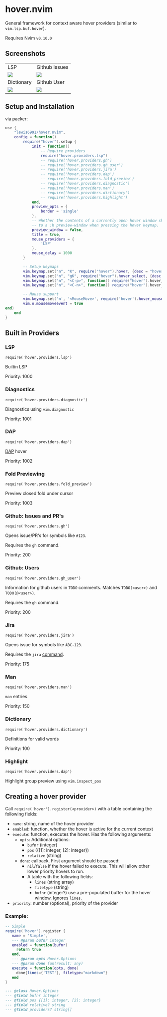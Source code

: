 # hover.nvim

General framework for context aware hover providers (similar to `vim.lsp.buf.hover`).

Requires Nvim `v0.10.0`

## Screenshots

<table>
  <tr>
    <td>LSP</td>
    <td>Github Issues</td>
  </tr>
  <tr>
    <td><img src="https://user-images.githubusercontent.com/7904185/160881442-1dcd0ccd-9b8c-4bd2-ad32-3fcd675c414d.png"></td>
    <td><img src="https://user-images.githubusercontent.com/7904185/160881424-6fb8d9a0-ced1-4240-a4bf-0991cdbff751.png"></td>
  </tr>
  <tr>
     <td>Dictionary</td>
     <td>Github User</td>
  </tr>
  <tr>
    <td><img src="https://user-images.githubusercontent.com/7904185/160881416-29017747-85df-45be-b704-452ec8f3a8f6.png"></td>
    <td><img src="https://user-images.githubusercontent.com/7904185/204776925-c28354d2-74f5-4d1e-b699-082eea9217dc.png"></td>
  </tr>
 </table>

## Setup and Installation

via packer:

```lua
use {
    "lewis6991/hover.nvim",
    config = function()
        require("hover").setup {
            init = function()
                -- Require providers
                require("hover.providers.lsp")
                -- require('hover.providers.gh')
                -- require('hover.providers.gh_user')
                -- require('hover.providers.jira')
                -- require('hover.providers.dap')
                -- require('hover.providers.fold_preview')
                -- require('hover.providers.diagnostic')
                -- require('hover.providers.man')
                -- require('hover.providers.dictionary')
                -- require('hover.providers.highlight')
            end,
            preview_opts = {
                border = 'single'
            },
            -- Whether the contents of a currently open hover window should be moved
            -- to a :h preview-window when pressing the hover keymap.
            preview_window = false,
            title = true,
            mouse_providers = {
                'LSP'
            },
            mouse_delay = 1000
        }

        -- Setup keymaps
        vim.keymap.set("n", "K", require("hover").hover, {desc = "hover.nvim"})
        vim.keymap.set("n", "gK", require("hover").hover_select, {desc = "hover.nvim (select)"})
        vim.keymap.set("n", "<C-p>", function() require("hover").hover_switch("previous") end, {desc = "hover.nvim (previous source)"})
        vim.keymap.set("n", "<C-n>", function() require("hover").hover_switch("next") end, {desc = "hover.nvim (next source)"})

        -- Mouse support
        vim.keymap.set('n', '<MouseMove>', require('hover').hover_mouse, { desc = "hover.nvim (mouse)" })
        vim.o.mousemoveevent = true
end)
    end
}
```

## Built in Providers

### LSP
`require('hover.providers.lsp')`

Builtin LSP

Priority: 1000

### Diagnostics
`require('hover.providers.diagnostic')`

Diagnostics using `vim.diagnostic`

Priority: 1001

### DAP
`require('hover.providers.dap')`

[DAP](https://github.com/mfussenegger/nvim-dap) hover

Priority: 1002

### Fold Previewing
`require('hover.providers.fold_preview')`

Preview closed fold under cursor

Priority: 1003

### Github: Issues and PR's
`require('hover.providers.gh')`

Opens issue/PR's for symbols like `#123`.

Requires the `gh` command.

Priority: 200

### Github: Users
`require('hover.providers.gh_user')`

Information for github users in `TODO` comments.
Matches `TODO(<user>)` and `TODO(@<user>)`.

Requires the `gh` command.

Priority: 200

### Jira
`require('hover.providers.jira')`

Opens issue for symbols like `ABC-123`.

Requires the `jira` [command](https://github.com/ankitpokhrel/jira-cli).

Priority: 175

### Man
`require('hover.providers.man')`

`man` entries

Priority: 150

### Dictionary
`require('hover.providers.dictionary')`

Definitions for valid words

Priority: 100

### Highlight
`require('hover.providers.dap')`

Highlight group preview using `vim.inspect_pos`

## Creating a hover provider

Call `require('hover').register(<provider>)` with a table containing the following fields:

- `name`: string, name of the hover provider
- `enabled`: function, whether the hover is active for the current context
- `execute`: function, executes the hover. Has the following arguments:
    - `opts`: Additional options:
        - `bufnr` (integer)
        - `pos` ({[1]: integer, [2]: integer})
        - `relative` (string)
    - `done`: callback. First argument should be passed:
        - `nil`/`false` if the hover failed to execute. This will allow other lower priority hovers to run.
        - A table with the following fields:
          - `lines` (string array)
          - `filetype` (string)
          - `bufnr` (integer?) use a pre-populated buffer for the hover window. Ignores `lines`.
- `priority`: number (optional), priority of the provider


### Example:

```lua
-- Simple
require('hover').register {
   name = 'Simple',
   --- @param bufnr integer
   enabled = function(bufnr)
     return true
   end,
   --- @param opts Hover.Options
   --- @param done fun(result: any)
   execute = function(opts, done)
     done{lines={'TEST'}, filetype="markdown"}
   end
}
```

```lua
--- @class Hover.Options
--- @field bufnr integer
--- @field pos {[1]: integer, [2]: integer}
--- @field relative? string
--- @field providers? string[]
```
